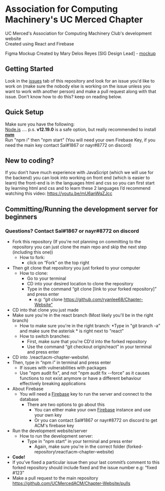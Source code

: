 # Association for Computing Machinery's UC Merced Chapter

UC Merced's Association for Computing Machinery Club's development website  
Created using React and Firebase

Figma Mockup
Created by Mary Delos Reyes [SIG Design Lead] - [mockup](https://www.figma.com/file/R63olIJGYgI6c0Exjelpze/Light-Mode-ACM)

## Getting Started
Look in the [issues](https://github.com/UCMercedACM/Chapter-Website/issues) tab of this repository and look for an issue you'd like to work on
(make sure the nobody else is working on the issue unless you want to work with another person) and make a pull request along with that issue.
Don't know how to do this? keep on reading below.

## Quick Setup
Make sure you have the following:  
[Node.js](https://nodejs.org/en/download/) .... p.s. **v12.19.0** is a safe option, but really recommended to install [**nvm**](https://github.com/nvm-sh/nvm)   
Run "npm i" then "npm start" (You will need your own Firebase Key, if you need the main key contact Sal#1867 or nayr#8772 on discord)

## New to coding?
If you don’t have much experience with JavaScript (which we will use for the backend) you can look into 
working on front end (which is easier to learn) the front-end is in the languages html and css so you can 
first start by learning html and css and to learn these 2 languages I’d recommend watching this video: https://youtu.be/mU6anWqZJcc

## Committing/Running the development server for beginners
### Questions? Contact Sal#1867 or nayr#8772 on discord
* Fork this repository
(If you're not planning on committing to the repository you can just clone the main repo and skip the next step (including this one))
  * How to fork:
    * click on “Fork” on the top right
* Then git clone that repository you just forked to your computer
  * How to clone:
    * Go to your terminal
    * CD into your desired location to clone the repository
    * Type in the command “git clone [link to your forked repository]” and press enter
      * e.g: “git clone https://github.com/ryanlee68/Chapter-Website”
* CD into that clone you just made
* Make sure you're in the react branch (Most likely you'll be in the right branch)
  * How to make sure you're in the right branch:
    *Type in "git branch -a" and make sure the asterisk * is right next to "react"
  * How to switch branches:
    * First, make sure that you're CD'd into the forked repository
    * Use the command “git checkout origin/react” in your terminal and press enter
* CD into .\react\acm-chapter-website\
* Then, type in “npm i” in terminal and press enter
  * If issues with vulnerabilities with packages
  * Use "npm audit fix", and not "npm audit fix --force" as it causes functions to not exist anymore or have a different behaviour effectively breaking         applications 
* About Firebase
  * You will need a [Firebase](https://firebase.google.com/) key to run the server and connect to the database
    * There are two options to go about this
      * You can either make your own [Firebase](https://firebase.google.com/) instance and use your own key
      * Or you can contact Sal#1867 or nayr#8772 on discord to get ACM's firebase key
* Run the development website/server
  * How to run the development server:
    * Type in "npm start" in your terminal and press enter
      * Again, make sure you're in the correct folder (forked-repository\react\acm-chapter-website\)
* **Code!**
* If you've fixed a particular issue then your last commit’s comment to this forked repository should include fixed and the issue number e.g: “fixed #123”
* Make a pull request to the main repository https://github.com/UCMercedACM/Chapter-Website/pulls


